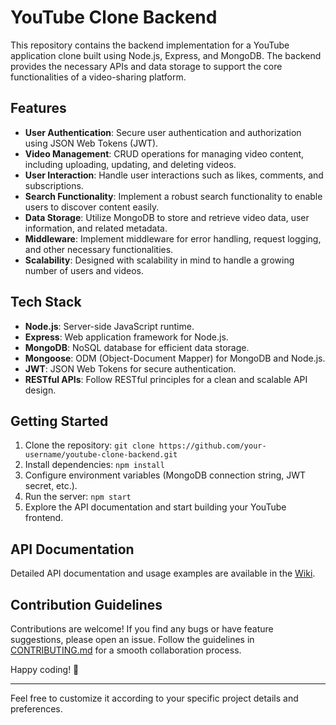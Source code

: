# YouTube Clone Backend

This repository contains the backend implementation for a YouTube application clone built using Node.js, Express, and MongoDB. The backend provides the necessary APIs and data storage to support the core functionalities of a video-sharing platform.

## Features

- **User Authentication**: Secure user authentication and authorization using JSON Web Tokens (JWT).
- **Video Management**: CRUD operations for managing video content, including uploading, updating, and deleting videos.
- **User Interaction**: Handle user interactions such as likes, comments, and subscriptions.
- **Search Functionality**: Implement a robust search functionality to enable users to discover content easily.
- **Data Storage**: Utilize MongoDB to store and retrieve video data, user information, and related metadata.
- **Middleware**: Implement middleware for error handling, request logging, and other necessary functionalities.
- **Scalability**: Designed with scalability in mind to handle a growing number of users and videos.

## Tech Stack

- **Node.js**: Server-side JavaScript runtime.
- **Express**: Web application framework for Node.js.
- **MongoDB**: NoSQL database for efficient data storage.
- **Mongoose**: ODM (Object-Document Mapper) for MongoDB and Node.js.
- **JWT**: JSON Web Tokens for secure authentication.
- **RESTful APIs**: Follow RESTful principles for a clean and scalable API design.

## Getting Started

1. Clone the repository: `git clone https://github.com/your-username/youtube-clone-backend.git`
2. Install dependencies: `npm install`
3. Configure environment variables (MongoDB connection string, JWT secret, etc.).
4. Run the server: `npm start`
5. Explore the API documentation and start building your YouTube frontend.

## API Documentation

Detailed API documentation and usage examples are available in the [Wiki](https://github.com/your-username/youtube-clone-backend/wiki).

## Contribution Guidelines

Contributions are welcome! If you find any bugs or have feature suggestions, please open an issue. Follow the guidelines in [CONTRIBUTING.md](CONTRIBUTING.md) for a smooth collaboration process.

Happy coding! 🚀

---

Feel free to customize it according to your specific project details and preferences.
